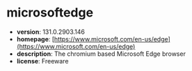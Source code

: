 # microsoftedge

- **version**: 131.0.2903.146
- **homepage**: [https://www.microsoft.com/en-us/edge](https://www.microsoft.com/en-us/edge)
- **description**: The chromium based Microsoft Edge browser
- **license**: Freeware

